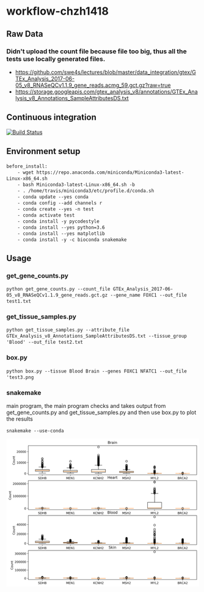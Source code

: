 # workflow-chzh1418

## Raw Data
### Didn't upload the count file because file too big, thus all the tests use locally generated files.
* https://github.com/swe4s/lectures/blob/master/data_integration/gtex/GTEx_Analysis_2017-06-05_v8_RNASeQCv1.1.9_gene_reads.acmg_59.gct.gz?raw=true
* https://storage.googleapis.com/gtex_analysis_v8/annotations/GTEx_Analysis_v8_Annotations_SampleAttributesDS.txt

## Continuous integration
[![Build Status](https://travis-ci.com/cu-swe4s-fall-2019/workflow-chzh1418.svg?branch=master)](https://travis-ci.com/cu-swe4s-fall-2019/workflow-chzh1418)

## Environment setup
```
before_install:
    - wget https://repo.anaconda.com/miniconda/Miniconda3-latest-Linux-x86_64.sh
    - bash Miniconda3-latest-Linux-x86_64.sh -b
    - . /home/travis/miniconda3/etc/profile.d/conda.sh
    - conda update --yes conda
    - conda config --add channels r
    - conda create --yes -n test
    - conda activate test
    - conda install -y pycodestyle
    - conda install --yes python=3.6
    - conda install --yes matplotlib
    - conda install -y -c bioconda snakemake
```

## Usage

### get_gene_counts.py 
```
python get_gene_counts.py --count_file GTEx_Analysis_2017-06-05_v8_RNASeQCv1.1.9_gene_reads.gct.gz --gene_name FOXC1 --out_file test1.txt
```
### get_tissue_samples.py
```
python get_tissue_samples.py --attribute_file GTEx_Analysis_v8_Annotations_SampleAttributesDS.txt --tissue_group 'Blood' --out_file test2.txt
```

### box.py
```
python box.py --tissue Blood Brain --genes FOXC1 NFATC1 --out_file 'test3.png
```

### snakemake
main program, the main program checks and takes output from get_gene_counts.py and get_tissue_samples.py and then use box.py to plot the results
```
snakemake --use-conda
```
![](Brain-Heart-Blood-Skin_SDHB-MEN1-KCNH2-MSH2-MYL2-BRCA2.png)
